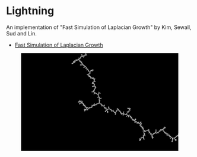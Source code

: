 # Lightning
An implementation of "Fast Simulation of Laplacian Growth" by Kim, Sewall, Sud and Lin.

- [Fast Simulation of Laplacian Growth](http://gamma.cs.unc.edu/FRAC/)

<figure>
<img src="debug.png" alt="Image of generated lightning." style="width: 600px; padding-bottom: 12px;"/>
</figure>
